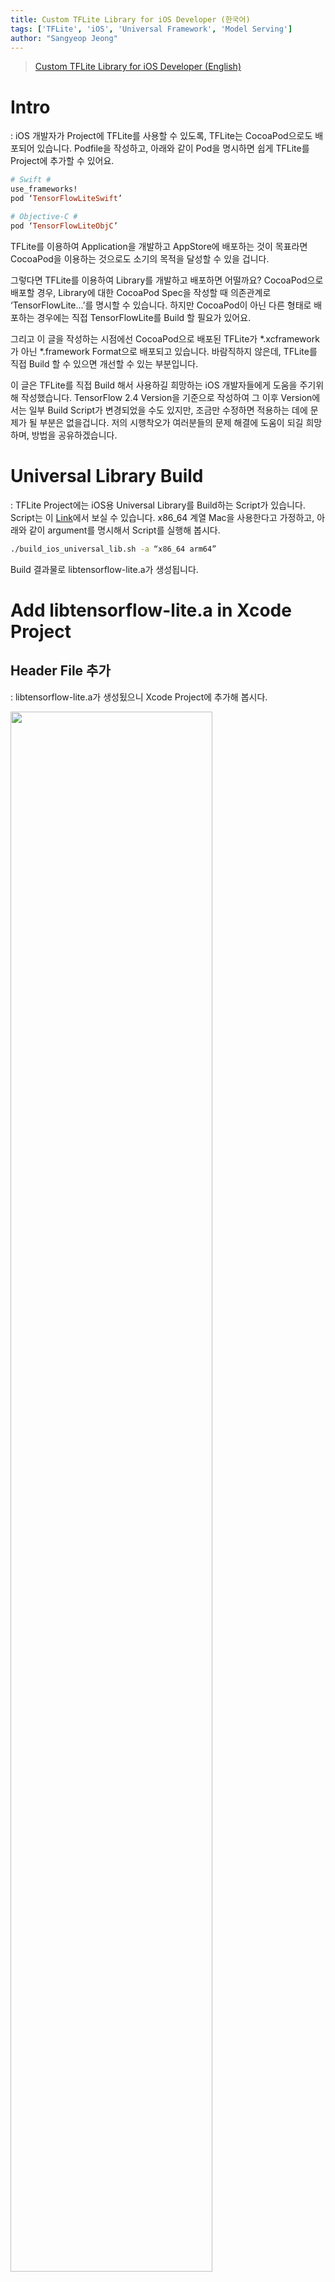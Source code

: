 ```yaml
---
title: Custom TFLite Library for iOS Developer (한국어)
tags: ['TFLite', 'iOS', 'Universal Framework', 'Model Serving']
author: "Sangyeop Jeong"
---
```


> [Custom TFLite Library for iOS Developer (English)](https://applicable-ml.github.io/custom_tflite_library_for_ios_developer_en/)

# Intro

: iOS 개발자가 Project에 TFLite를 사용할 수 있도록, TFLite는 CocoaPod으로도 배포되어 있습니다. Podfile을 작성하고, 아래와 같이 Pod을 명시하면 쉽게 TFLite를 Project에 추가할 수 있어요.

```ruby
# Swift #
use_frameworks!
pod ‘TensorFlowLiteSwift’

# Objective-C #
pod ‘TensorFlowLiteObjC’
```

 TFLite를 이용하여 Application을 개발하고 AppStore에 배포하는 것이 목표라면 CocoaPod을 이용하는 것으로도 소기의 목적을 달성할 수 있을 겁니다. 

 그렇다면 TFLite를 이용하여 Library를 개발하고 배포하면 어떨까요? CocoaPod으로 배포할 경우, Library에 대한 CocoaPod Spec을 작성할 때 의존관계로 ‘TensorFlowLite...’를 명시할 수 있습니다. 하지만 CocoaPod이 아닌 다른 형태로 배포하는 경우에는 직접 TensorFlowLite를 Build 할 필요가 있어요.

 그리고 이 글을 작성하는 시점에선 CocoaPod으로 배포된 TFLite가 *.xcframework가 아닌 *.framework Format으로 배포되고 있습니다. 바람직하지 않은데, TFLite를 직접 Build 할 수 있으면 개선할 수 있는 부분입니다.

 이 글은 TFLite를 직접 Build 해서 사용하길 희망하는 iOS 개발자들에게 도움을 주기위해 작성했습니다. TensorFlow 2.4 Version을 기준으로 작성하여 그 이후 Version에서는 일부 Build Script가 변경되었을 수도 있지만, 조금만 수정하면 적용하는 데에 문제가 될 부분은 없을겁니다. 저의 시행착오가 여러분들의 문제 해결에 도움이 되길 희망하며, 방법을 공유하겠습니다.

# Universal Library Build

: TFLite Project에는 iOS용 Universal Library를 Build하는 Script가 있습니다. Script는 이 [Link](https://github.com/tensorflow/tensorflow/blob/v2.4.2/tensorflow/lite/tools/make/build_ios_universal_lib.sh)에서 보실 수 있습니다. x86_64 계열 Mac을 사용한다고 가정하고, 아래와 같이 argument를 명시해서 Script를 실행해 봅시다.

```bash
./build_ios_universal_lib.sh -a “x86_64 arm64”
```

Build 결과물로 libtensorflow-lite.a가 생성됩니다.

# Add libtensorflow-lite.a in Xcode Project

## Header File 추가

: libtensorflow-lite.a가 생성됬으니 Xcode Project에 추가해 봅시다.

<img src="https://user-images.githubusercontent.com/17686601/161046218-305119b9-eaed-466b-940c-35a127c1697a.png" width="80%"/>

 이제 Build를 할 수 있을까요? 아쉽게도 Build를 하기 위해 추가적인 작업이 필요합니다. libtensorflow-lite.a는 C/C++로 개발된 Library이고 수많은 *.c/cpp File들 외에도 수많은 Header File들도 있을 것입니다. 그렇습니다, Header File들을 Xcode Project에 추가해야 합니다.

 이 [Link](https://github.com/tensorflow/tensorflow/tree/v2.4.2/tensorflow/lite)에는 TFLite의 수많은 *.c/cpp 그리고 Header File들이 포함되어 있습니다. libtensorflow-lite.a는 이미 Xcode Project에 추가했으니 Header File만 추가하면 되는데요, 문제는 일부 Header들은 추가시 Build Error를 발생시킵니다. 그래서 지워야 하는데, 일일이 찾아서 지우는 것은 꽤 번거로운 작업이 되겠죠? 다행히도 쓸 수 있는 Header들만 분류한 Github Repository([Link](https://github.com/ValYouW/tflite-dist/releases/tag/v2.4.1))가 있습니다. 이 Header들만 Xcode Project에 추가하면 됩니다.

## 추가한 Header Path 명시

: Header를 추가한 다음, Build Setting에서 Header Search Paths를 명시해주셔야 합니다. 각자 Project에 맞게 적절한 경로를 명시하시면 됩니다.

<img src="https://user-images.githubusercontent.com/17686601/161046330-2a253a71-e877-478b-bade-449caa67a7ce.png" width="80%"/>

## Linker Flag 추가

: libtensorflow-lite.a는 C/C++로 개발되었으므로, Linker Flag를 추가해주어야 합니다.

<img src="https://user-images.githubusercontent.com/17686601/161046419-f53c8011-c27e-4518-894e-ab1ca2b87e09.png" width="80%"/>

# Conclusion

: TFLite를 직접 Build하여 Xcode Project에 추가해서 사용하기 위해, 필요한 작업들이 끝났습니다. Build가 잘 되시나요? 저는 Build를 성공하는 데에 이런저런 시행착오가 있었는데요, 이 글이 여러 분들의 작업 시간을 절약할 수 있길 희망합니다.
